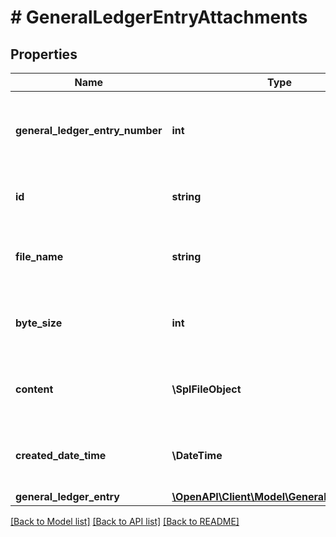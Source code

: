 # # GeneralLedgerEntryAttachments

## Properties

Name | Type | Description | Notes
------------ | ------------- | ------------- | -------------
**general_ledger_entry_number** | **int** | (v1.0) The generalLedgerEntryNumber property for the Dynamics 365 Business Central generalLedgerEntryAttachments entity | [optional]
**id** | **string** | (v1.0) The id property for the Dynamics 365 Business Central generalLedgerEntryAttachments entity | [optional]
**file_name** | **string** | (v1.0) The fileName property for the Dynamics 365 Business Central generalLedgerEntryAttachments entity | [optional]
**byte_size** | **int** | (v1.0) The byteSize property for the Dynamics 365 Business Central generalLedgerEntryAttachments entity | [optional]
**content** | **\SplFileObject** | (v1.0) The content property for the Dynamics 365 Business Central generalLedgerEntryAttachments entity | [optional]
**created_date_time** | **\DateTime** | (v1.0) The createdDateTime property for the Dynamics 365 Business Central generalLedgerEntryAttachments entity | [optional]
**general_ledger_entry** | [**\OpenAPI\Client\Model\GeneralLedgerEntry**](GeneralLedgerEntry.md) |  | [optional]

[[Back to Model list]](../../README.md#models) [[Back to API list]](../../README.md#endpoints) [[Back to README]](../../README.md)
